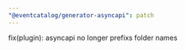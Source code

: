 ```yaml
---
"@eventcatalog/generator-asyncapi": patch
---
```


fix(plugin): asyncapi no longer prefixs folder names
